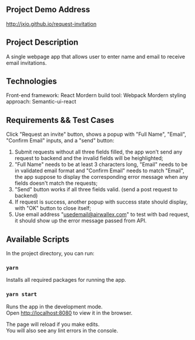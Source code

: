 ## Project Demo Address
http://jxio.github.io/request-invitation

## Project Description
A single webpage app that allows user to enter name and email to receive email invitations.

## Technologies
Front-end framework: React
Mordern build tool: Webpack
Mordern styling approach: Semantic-ui-react

## Requirements && Test Cases
Click "Request an invite" button, shows a popup with "Full Name", "Email", "Confirm Email" inputs, and a "send" button:
1. Submit requests without all three fields filled, the app won't send any request to backend and the invalid fields will be heighlighted;
2. "Full Name" needs to be at least 3 characters long, "Email" needs to be in
validated email format and "Confirm Email" needs to match "Email", the app suppose to display the corresponding error message when any fields doesn't match the requests;
3. "Send" button works if all three fields valid. (send a post request to backend)
4. If request is success, another popup with success state should display, with "OK" button to close itself;
5. Use email address "usedemail@airwallex.com" to test with bad request, it should show up the error message passed from API.

## Available Scripts

In the project directory, you can run:

### `yarn`
Installs all required packages for running the app.

### `yarn start`
Runs the app in the development mode.\
Open [http://localhost:8080](http://localhost:8080) to view it in the browser.

The page will reload if you make edits.\
You will also see any lint errors in the console.
